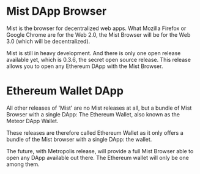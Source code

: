 # Mist DApp Browser

Mist is the browser for decentralized web apps. What Mozilla Firefox or Google Chrome are for the Web 2.0, the Mist Browser will be for the Web 3.0 (which will be decentralized).

Mist is still in heavy development. And there is only one open release available yet, which is 0.3.6, the secret open source release. This release allows you to open any Ethereum DApp with the Mist Browser.

# Ethereum Wallet DApp

All other releases of 'Mist' are no Mist releases at all, but a bundle of Mist Browser with a single DApp: The Ethereum Wallet, also known as the Meteor DApp Wallet.

These releases are therefore called Ethereum Wallet as it only offers a bundle of the Mist browser with a single DApp: the wallet.

The future, with Metropolis release, will provide a full Mist Browser able to open any DApp available out there. The Ethereum wallet will only be one among them.